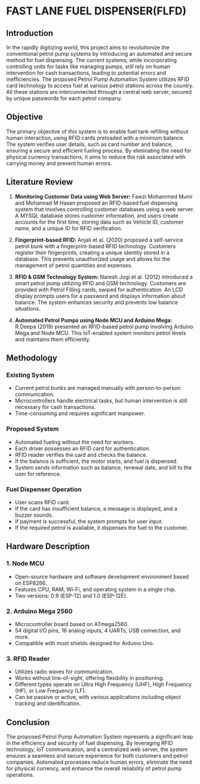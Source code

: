 # FAST LANE FUEL DISPENSER(FLFD)

## Introduction

In the rapidly digitizing world, this project aims to revolutionize the conventional petrol pump systems by introducing an automated and secure method for fuel dispensing. The current systems, while incorporating controlling units for tasks like managing pumps, still rely on human intervention for cash transactions, leading to potential errors and inefficiencies. The proposed Petrol Pump Automation System utilizes RFID card technology to access fuel at various petrol stations across the country. All these stations are interconnected through a central web server, secured by unique passwords for each petrol company.

## Objective

The primary objective of this system is to enable fuel tank refilling without human interaction, using RFID cards preloaded with a minimum balance. The system verifies user details, such as card number and balance, ensuring a secure and efficient fueling process. By eliminating the need for physical currency transactions, it aims to reduce the risk associated with carrying money and prevent human errors.

## Literature Review

1. **Monitoring Customer Data using Web Server:** Fawzi Mohammed Munir and Mohannad M Hasan proposed an RFID-based fuel dispensing system that involves controlling customer databases using a web server. A MYSQL database stores customer information, and users create accounts for the first time, storing data such as Vehicle ID, customer name, and a unique ID for RFID verification.

2. **Fingerprint-based RFID:** Anjali et al. (2020) proposed a self-service petrol bunk with a fingerprint-based RFID technology. Customers register their fingerprints, creating a unique identity stored in a database. This prevents unauthorized usage and allows for the management of petrol quantities and expenses.

3. **RFID & GSM Technology System:** Naresh Jogi et al. (2012) introduced a smart petrol pump utilizing RFID and GSM technology. Customers are provided with Petrol Filling cards, swiped for authentication. An LCD display prompts users for a password and displays information about balance. The system enhances security and prevents low balance situations.

4. **Automated Petrol Pumps using Node MCU and Arduino Mega:** R.Deepa (2019) presented an RFID-based petrol pump involving Arduino Mega and Node MCU. This IoT-enabled system monitors petrol levels and maintains them efficiently.

## Methodology

### Existing System

- Current petrol bunks are managed manually with person-to-person communication.
- Microcontrollers handle electrical tasks, but human intervention is still necessary for cash transactions.
- Time-consuming and requires significant manpower.

### Proposed System

- Automated fueling without the need for workers.
- Each driver possesses an RFID card for authentication.
- RFID reader verifies the card and checks the balance.
- If the balance is sufficient, the motor starts, and fuel is dispensed.
- System sends information such as balance, renewal date, and bill to the user for reference.

### Fuel Dispenser Operation

- User scans RFID card.
- If the card has insufficient balance, a message is displayed, and a buzzer sounds.
- If payment is successful, the system prompts for user input.
- If the required petrol is available, it dispenses the fuel to the customer.

## Hardware Description

### 1. Node MCU

- Open-source hardware and software development environment based on ESP8266.
- Features CPU, RAM, Wi-Fi, and operating system in a single chip.
- Two versions: 0.9 (ESP-12) and 1.0 (ESP-12E).

### 2. Arduino Mega 2560

- Microcontroller board based on ATmega2560.
- 54 digital I/O pins, 16 analog inputs, 4 UARTs, USB connection, and more.
- Compatible with most shields designed for Arduino Uno.

### 3. RFID Reader

- Utilizes radio waves for communication.
- Works without line-of-sight, offering flexibility in positioning.
- Different types operate on Ultra High Frequency (UHF), High Frequency (HF), or Low Frequency (LF).
- Can be passive or active, with various applications including object tracking and identification.

## Conclusion

The proposed Petrol Pump Automation System represents a significant leap in the efficiency and security of fuel dispensing. By leveraging RFID technology, IoT communication, and a centralized web server, the system ensures a seamless and secure experience for both customers and petrol companies. Automated processes reduce human errors, eliminate the need for physical currency, and enhance the overall reliability of petrol pump operations.
